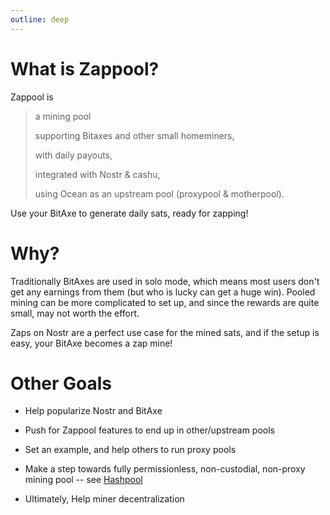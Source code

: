 ```yaml
---
outline: deep
---
```


# What is Zappool?

Zappool is

> a mining pool
> 
> supporting Bitaxes and other small homeminers,
> 
> with daily payouts,
> 
> integrated with Nostr & cashu,
> 
> using Ocean as an upstream pool (proxypool & motherpool).

Use your BitAxe to generate daily sats, ready for zapping!


# Why?

Traditionally BitAxes are used in solo mode, which means most users don't get any earnings from them (but who is lucky can get a huge win). Pooled mining can be more complicated to set up, and since the rewards are quite small, may not worth the effort.

Zaps on Nostr are a perfect use case for the mined sats, and if the setup is easy, your BitAxe becomes a zap mine!


# Other Goals

- Help popularize Nostr and BitAxe

- Push for Zappool features to end up in other/upstream pools

- Set an example, and help others to run proxy pools

- Make a step towards fully permissionless, non-custodial, non-proxy mining pool -- see [Hashpool](https://hashpool.dev)

- Ultimately, Help miner decentralization
